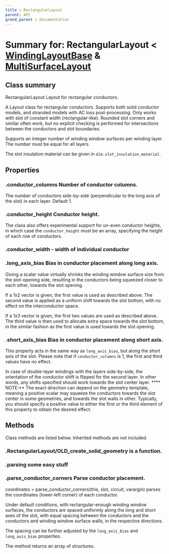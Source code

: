 ```yaml
---
title : RectangularLayout
parent: API
grand_parent : Documentation
---
```

# Summary for: **RectangularLayout**  < [WindingLayoutBase](WindingLayoutBase.html) & [MultiSurfaceLayout](MultiSurfaceLayout.html)

## Class summary

RectangularLayout Layout for rectangular conductors.

A Layout class for rectangular conductors. Supports both solid
conductor models, and stranded models with AC loss post-processing.
Only works with slot of constant width (rectangular-like). Rounded
slot corners and similar often work, but no explicit checking is
performed for intersections between the conductors and slot
boundaries.

Supports an integer number of winding window surfaces per winding
layer. The number must be equal for all layers.

The slot insulation material can be given in
`dim.slot_insulation_material`.

## Properties

### .**conductor_columns** Number of conductor columns.

The number of conductors side-by-side (perpendicular to the long
axis of the slot) in each layer. Default 1.

### .**conductor_height** Conductor height.

The class also offers experimental support for un-even conductor
heights, in which case the `conductor_height` must be an array,
specifying the height of each row of conductors.

### .**conductor_width** - width of individual conductor

### .**long_axis_bias** Bias in conductor placement along long axis.

Giving a scalar value virtually shrinks the winding window
surface size from the slot-opening side, resulting in the
conductors being squeezed closer to each other, towards the slot
opening.

If a 1x2 vector is given, the first value is used as described
above. The second value is applied as a uniform shift towards the
slot bottom, with no effect on the interconductor space.

If a 1x3 vector is given, the first two values are used as
described above. The third value is then used to allocate extra
space towards the slot bottom, in the similar fashion as the
first value is used towards the slot opening.

### .**short_axis_bias** Bias in conductor placement along short axis.

This property acts in the same way as `long_axis_bias`, but along
the short axis of the slot. Please note that if
`conductor_columns` is 1, the first and third values have no
effect.

In case of double-layer windings with the layers side-by-side,
the orientation of the conductor shift is flipped for the second
layer. In other words, any shifts specified should work towards
the slot center layer.
**** NOTE:** The exact direction can depend on the geometry
template, meaning a positive scalar may squeeze the conductors
towards the slot center in some geometries, and towards the
slot walls in other. Typically, you should specify a positive
value to either the first or the third element of this property
to obtain the desired effect.


## Methods

Class methods are listed below. Inherited methods are not included.

### .RectangularLayout/**OLD_create_solid_geometry** is a function.

### .parsing some easy stuff

### .**parse_conductor_corners** Parse conductor placement.

coordinates = parse_conductor_corners(this, slot, circuit, varargin)
parses the coordinates (lower-left corner) of each conductor.

Under default conditions, with rectangular-enough winding window
surfaces, the conductors are spaced uniformly along the long and short
axes of the slot, with equal spacing between the conductors and the
conductors and winding window surface walls, in the respective
directions.

The spacing can be further adjusted by the `long_axis_bias` and
`long_axis_bias` properties.

The method returns an array of structures.


